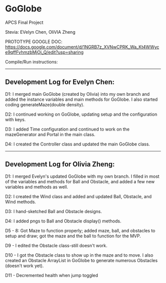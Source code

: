 # GoGlobe
APCS Final Project

Stevia: EVelyn Chen, OliVIA Zheng

PROTOTYPE GOOGLE DOC: https://docs.google.com/document/d/1NGRB7z_XVNwCPRK_Wa_Kt4WWyce9qffFvhmzbMjOj_Q/edit?usp=sharing

Compile/Run instructions:

--------------------------------
Development Log for Evelyn Chen:
--------------------------------
D1: I merged main GoGlobe (created by Olivia) into my own branch and added the instance variables and main methods for GoGlobe. I also started coding generateMaze(double density).

D2: I continued working on GoGlobe, updating setup and the configuration with keys.

D3: I added Time configuration and continued to work on the mazeGenerator and Portal in the main class.

D4: I created the Controller class and updated the main GoGlobe class.

----------------------------------
Development Log for Olivia Zheng:
----------------------------------
D1: I merged Evelyn's updated GoGlobe with my own branch. I filled in most of the variables and methods for Ball and Obstacle, and added a few new variables and methods as well.

D2: I created the Wind class and added and updated Ball, Obstacle, and Wind methods.

D3: I hand-sketched Ball and Obstacle designs.

D4: I added pngs to Ball and Obstacle display() methods.

D5 - 8: Got Maze to function properly; added maze, ball, and obstacles to setup and draw; got the maze and the ball to function for the MVP.

D9 - I edited the Obstacle class-still doesn't work.

D10 - I got the Obstacle class to show up in the maze and to move. I also created an Obstacle ArrayList in GoGlobe to generate numerous Obstacles (doesn't work yet).

D11 - Decremented health when jump toggled
